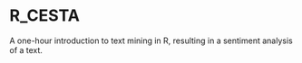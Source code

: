 # R_CESTA
A one-hour introduction to text mining in R, resulting in a sentiment analysis of a text.

